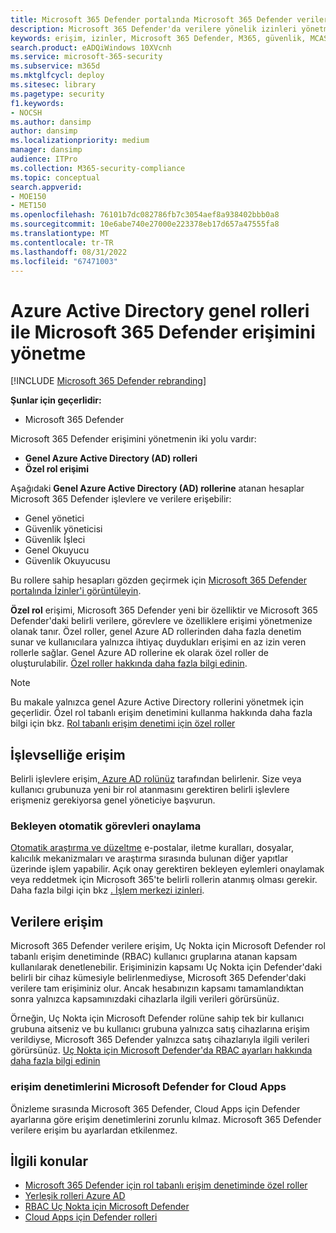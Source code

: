 ```yaml
---
title: Microsoft 365 Defender portalında Microsoft 365 Defender verilere erişimi yönetme
description: Microsoft 365 Defender'da verilere yönelik izinleri yönetmeyi öğrenin
keywords: erişim, izinler, Microsoft 365 Defender, M365, güvenlik, MCAS, Bulut Uygulamaları Güvenliği, Uç Nokta için Microsoft Defender, kapsam, kapsam belirleme, RBAC
search.product: eADQiWindows 10XVcnh
ms.service: microsoft-365-security
ms.subservice: m365d
ms.mktglfcycl: deploy
ms.sitesec: library
ms.pagetype: security
f1.keywords:
- NOCSH
ms.author: dansimp
author: dansimp
ms.localizationpriority: medium
manager: dansimp
audience: ITPro
ms.collection: M365-security-compliance
ms.topic: conceptual
search.appverid:
- MOE150
- MET150
ms.openlocfilehash: 76101b7dc082786fb7c3054aef8a938402bbb0a8
ms.sourcegitcommit: 10e6abe740e27000e223378eb17d657a47555fa8
ms.translationtype: MT
ms.contentlocale: tr-TR
ms.lasthandoff: 08/31/2022
ms.locfileid: "67471003"
---
```

# <a name="manage-access-to-microsoft-365-defender-with-azure-active-directory-global-roles"></a>Azure Active Directory genel rolleri ile Microsoft 365 Defender erişimini yönetme

[!INCLUDE [Microsoft 365 Defender rebranding](../includes/microsoft-defender.md)]


**Şunlar için geçerlidir:**
- Microsoft 365 Defender

Microsoft 365 Defender erişimini yönetmenin iki yolu vardır:
- **Genel Azure Active Directory (AD) rolleri**
- **Özel rol erişimi**

Aşağıdaki **Genel Azure Active Directory (AD) rollerine** atanan hesaplar Microsoft 365 Defender işlevlere ve verilere erişebilir:
- Genel yönetici
- Güvenlik yöneticisi
- Güvenlik İşleci
- Genel Okuyucu
- Güvenlik Okuyucusu

Bu rollere sahip hesapları gözden geçirmek için [Microsoft 365 Defender portalında İzinler'i görüntüleyin](https://security.microsoft.com/permissions).

**Özel rol** erişimi, Microsoft 365 Defender yeni bir özelliktir ve Microsoft 365 Defender'daki belirli verilere, görevlere ve özelliklere erişimi yönetmenize olanak tanır. Özel roller, genel Azure AD rollerinden daha fazla denetim sunar ve kullanıcılara yalnızca ihtiyaç duydukları erişimi en az izin veren rollerle sağlar.  Genel Azure AD rollerine ek olarak özel roller de oluşturulabilir. [Özel roller hakkında daha fazla bilgi edinin](custom-roles.md).

> [!NOTE]
> Bu makale yalnızca genel Azure Active Directory rollerini yönetmek için geçerlidir. Özel rol tabanlı erişim denetimini kullanma hakkında daha fazla bilgi için bkz. [Rol tabanlı erişim denetimi için özel roller](custom-roles.md)

## <a name="access-to-functionality"></a>İşlevselliğe erişim
Belirli işlevlere erişim[, Azure AD rolünüz](/azure/active-directory/roles/permissions-reference) tarafından belirlenir. Size veya kullanıcı grubunuza yeni bir rol atanmasını gerektiren belirli işlevlere erişmeniz gerekiyorsa genel yöneticiye başvurun.

### <a name="approve-pending-automated-tasks"></a>Bekleyen otomatik görevleri onaylama
[Otomatik araştırma ve düzeltme](m365d-autoir-actions.md) e-postalar, iletme kuralları, dosyalar, kalıcılık mekanizmaları ve araştırma sırasında bulunan diğer yapıtlar üzerinde işlem yapabilir. Açık onay gerektiren bekleyen eylemleri onaylamak veya reddetmek için Microsoft 365'te belirli rollerin atanmış olması gerekir. Daha fazla bilgi için bkz [. İşlem merkezi izinleri](m365d-action-center.md#required-permissions-for-action-center-tasks).

## <a name="access-to-data"></a>Verilere erişim
Microsoft 365 Defender verilere erişim, Uç Nokta için Microsoft Defender rol tabanlı erişim denetiminde (RBAC) kullanıcı gruplarına atanan kapsam kullanılarak denetlenebilir. Erişiminizin kapsamı Uç Nokta için Defender'daki belirli bir cihaz kümesiyle belirlenmediyse, Microsoft 365 Defender'daki verilere tam erişiminiz olur. Ancak hesabınızın kapsamı tamamlandıktan sonra yalnızca kapsamınızdaki cihazlarla ilgili verileri görürsünüz.

Örneğin, Uç Nokta için Microsoft Defender rolüne sahip tek bir kullanıcı grubuna aitseniz ve bu kullanıcı grubuna yalnızca satış cihazlarına erişim verildiyse, Microsoft 365 Defender yalnızca satış cihazlarıyla ilgili verileri görürsünüz. [Uç Nokta için Microsoft Defender'da RBAC ayarları hakkında daha fazla bilgi edinin](/windows/security/threat-protection/microsoft-defender-atp/rbac)

### <a name="microsoft-defender-for-cloud-apps-access-controls"></a>erişim denetimlerini Microsoft Defender for Cloud Apps
Önizleme sırasında Microsoft 365 Defender, Cloud Apps için Defender ayarlarına göre erişim denetimlerini zorunlu kılmaz. Microsoft 365 Defender verilere erişim bu ayarlardan etkilenmez.

## <a name="related-topics"></a>İlgili konular
- [Microsoft 365 Defender için rol tabanlı erişim denetiminde özel roller](custom-roles.md)
- [Yerleşik rolleri Azure AD](/azure/active-directory/roles/permissions-reference)
- [RBAC Uç Nokta için Microsoft Defender](/windows/security/threat-protection/microsoft-defender-atp/rbac)
- [Cloud Apps için Defender rolleri](/cloud-app-security/manage-admins)
